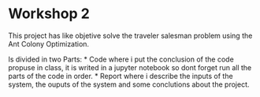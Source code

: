 # Workshop 2

This project has like objetive solve the traveler salesman problem using the Ant Colony Optimization.

Is divided in two Parts:
    * Code where i put the conclusion of the code propuse in class, it is writed in a jupyter notebook so dont forget run all the parts of the code in order.
    * Report where i describe the inputs of the system, the ouputs of the system and some conclutions about the project.
